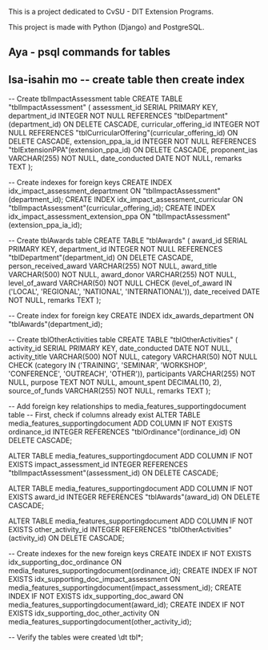 This is a project dedicated to CvSU - DIT Extension Programs. 

This project is made with Python (Django) and PostgreSQL. 



## Aya - psql commands for tables
## Isa-isahin mo -- create table then create index

-- Create tblImpactAssessment table
CREATE TABLE "tblImpactAssessment" (
    assessment_id SERIAL PRIMARY KEY,
    department_id INTEGER NOT NULL REFERENCES "tblDepartment"(department_id) ON DELETE CASCADE,
    curricular_offering_id INTEGER NOT NULL REFERENCES "tblCurricularOffering"(curricular_offering_id) ON DELETE CASCADE,
    extension_ppa_ia_id INTEGER NOT NULL REFERENCES "tblExtensionPPA"(extension_ppa_id) ON DELETE CASCADE,
    proponent_ias VARCHAR(255) NOT NULL,
    date_conducted DATE NOT NULL,
    remarks TEXT
);

-- Create indexes for foreign keys
CREATE INDEX idx_impact_assessment_department ON "tblImpactAssessment"(department_id);
CREATE INDEX idx_impact_assessment_curricular ON "tblImpactAssessment"(curricular_offering_id);
CREATE INDEX idx_impact_assessment_extension_ppa ON "tblImpactAssessment"(extension_ppa_ia_id);

-- Create tblAwards table
CREATE TABLE "tblAwards" (
    award_id SERIAL PRIMARY KEY,
    department_id INTEGER NOT NULL REFERENCES "tblDepartment"(department_id) ON DELETE CASCADE,
    person_received_award VARCHAR(255) NOT NULL,
    award_title VARCHAR(500) NOT NULL,
    award_donor VARCHAR(255) NOT NULL,
    level_of_award VARCHAR(50) NOT NULL CHECK (level_of_award IN ('LOCAL', 'REGIONAL', 'NATIONAL', 'INTERNATIONAL')),
    date_received DATE NOT NULL,
    remarks TEXT
);

-- Create index for foreign key
CREATE INDEX idx_awards_department ON "tblAwards"(department_id);

-- Create tblOtherActivities table
CREATE TABLE "tblOtherActivities" (
    activity_id SERIAL PRIMARY KEY,
    date_conducted DATE NOT NULL,
    activity_title VARCHAR(500) NOT NULL,
    category VARCHAR(50) NOT NULL CHECK (category IN ('TRAINING', 'SEMINAR', 'WORKSHOP', 'CONFERENCE', 'OUTREACH', 'OTHER')),
    participants VARCHAR(255) NOT NULL,
    purpose TEXT NOT NULL,
    amount_spent DECIMAL(10, 2),
    source_of_funds VARCHAR(255) NOT NULL,
    remarks TEXT
);

-- Add foreign key relationships to media_features_supportingdocument table
-- First, check if columns already exist
ALTER TABLE media_features_supportingdocument 
ADD COLUMN IF NOT EXISTS ordinance_id INTEGER REFERENCES "tblOrdinance"(ordinance_id) ON DELETE CASCADE;

ALTER TABLE media_features_supportingdocument 
ADD COLUMN IF NOT EXISTS impact_assessment_id INTEGER REFERENCES "tblImpactAssessment"(assessment_id) ON DELETE CASCADE;

ALTER TABLE media_features_supportingdocument 
ADD COLUMN IF NOT EXISTS award_id INTEGER REFERENCES "tblAwards"(award_id) ON DELETE CASCADE;

ALTER TABLE media_features_supportingdocument 
ADD COLUMN IF NOT EXISTS other_activity_id INTEGER REFERENCES "tblOtherActivities"(activity_id) ON DELETE CASCADE;

-- Create indexes for the new foreign keys
CREATE INDEX IF NOT EXISTS idx_supporting_doc_ordinance ON media_features_supportingdocument(ordinance_id);
CREATE INDEX IF NOT EXISTS idx_supporting_doc_impact_assessment ON media_features_supportingdocument(impact_assessment_id);
CREATE INDEX IF NOT EXISTS idx_supporting_doc_award ON media_features_supportingdocument(award_id);
CREATE INDEX IF NOT EXISTS idx_supporting_doc_other_activity ON media_features_supportingdocument(other_activity_id);

-- Verify the tables were created
\dt tbl*;
